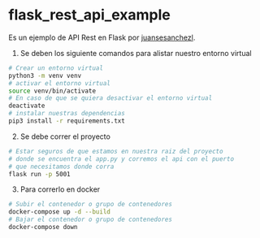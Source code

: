 # flask_rest_api_example
Es un ejemplo de API Rest en Flask por [juansesanchezl](https://github.com/jsanchezl12).

1. Se deben los siguiente comandos para alistar nuestro entorno virtual
```bash
# Crear un entorno virtual
python3 -m venv venv
# activar el entorno virtual
source venv/bin/activate
# En caso de que se quiera desactivar el entorno virtual
deactivate
# instalar nuestras dependencias
pip3 install -r requirements.txt

```
2. Se debe correr el proyecto
```bash
# Estar seguros de que estamos en nuestra raiz del proyecto 
# donde se encuentra el app.py y corremos el api con el puerto
# que necesitamos donde corra
flask run -p 5001
```

3. Para correrlo en docker
```bash
# Subir el contenedor o grupo de contenedores
docker-compose up -d --build
# Bajar el contenedor o grupo de contenedores
docker-compose down
```